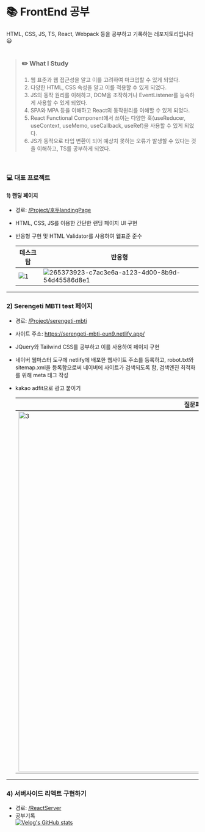 # 📚 FrontEnd 공부

HTML, CSS, JS, TS, React, Webpack 등을 공부하고 기록하는 레포지토리입니다 😃
<br>
<br>

> ### ✏️ What I Study
> 1. 웹 표준과 웹 접근성을 알고 이를 고려하여 마크업할 수 있게 되었다.
> 2. 다양한 HTML, CSS 속성을 알고 이를 적용할 수 있게 되었다.
> 3. JS의 동작 원리를 이해하고, DOM을 조작하거나 EventListener를 능숙하게 사용할 수 있게 되었다.
> 4. SPA와 MPA 등을 이해하고 React의 동작원리를 이해할 수 있게 되었다.
> 5. React Functional Component에서 쓰이는 다양한 훅(useReducer, useContext, useMemo, useCallback, useRef)을 사용할 수 있게 되었다.
> 6. JS가 동적으로 타입 변환이 되어 예상치 못하는 오류가 발생할 수 있다는 것을 이해하고, TS를 공부하게 되었다.
<br>

### 💻 대표 프로젝트
#### 1) 랜딩 페이지
- 경로: [/Project/호두landingPage](https://github.com/ShinEun9/2023-frontend-study/tree/main/Project/%ED%98%B8%EB%91%90landingPage)
- HTML, CSS, JS를 이용한 간단한 랜딩 페이지 UI 구현
- 반응형 구현 및 HTML Validator를 사용하여 웹표준 준수
  
  |데스크탑|반응형|
  |---|---|
  |![1](https://github.com/ShinEun9/2023-FE-study/assets/75666099/843495d9-d50a-4ec5-a2b5-812b07194aaa)|![265373923-c7ac3e6a-a123-4d00-8b9d-54d45586d8e1](https://github.com/ShinEun9/2023-FE-study/assets/75666099/4c4f142f-cd35-4c71-9e85-00fb08f4fb17)|

---

### 2) Serengeti MBTI test 페이지
- 경로: [/Project/serengeti-mbti](https://github.com/ShinEun9/2023-frontend-study/tree/main/Project/serengeti-mbti)
- 사이트 주소: https://serengeti-mbti-eun9.netlify.app/
- JQuery와 Tailwind CSS를 공부하고 이를 사용하여 페이지 구현
- 네이버 웹마스터 도구에 netlify에 배포한 웹사이트 주소를 등록하고, robot.txt와 sitemap.xml을 등록함으로써 네이버에 사이트가 검색되도록 함, 검색엔진 최적화를 위해 meta 태그 작성
- kakao adfit으로 광고 붙이기

  |질문페이지|결과페이지|
  |---|---|
  |<img width="942" alt="3" src="https://github.com/ShinEun9/2023-FE-study/assets/75666099/181316d5-7633-4e4c-bf21-9e3d182df8b5">|<img width="939" alt="4" src="https://github.com/ShinEun9/2023-FE-study/assets/75666099/1515df74-50a6-45d0-9884-03b87a649301">|

---
### 4) 서버사이드 리액트 구현하기
- 경로: [/ReactServer](https://github.com/ShinEun9/2023-frontend-study/tree/main/ReactServer)
- 공부기록 <br>
[![Velog's GitHub stats](https://velog-readme-stats.vercel.app/api?name=ses2201&tag=서버사이드리액트)](https://github.com/eungyeole/velog-readme-stats)




